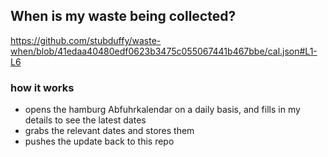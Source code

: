 ## When is my waste being collected?
  https://github.com/stubduffy/waste-when/blob/41edaa40480edf0623b3475c055067441b467bbe/cal.json#L1-L6
  
  ### how it works
  - opens the hamburg Abfuhrkalendar on a daily basis, and fills in my details to see the latest dates
  - grabs the relevant dates and stores them
  - pushes the update back to this repo
  
